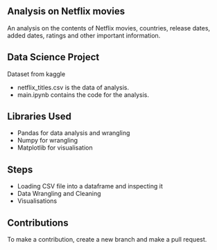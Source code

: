 ## Analysis on Netflix movies
An analysis on the contents of Netflix movies, countries, release dates, added dates, ratings and other important information. 

## Data Science Project
Dataset from kaggle  
- netflix_titles.csv is the data of analysis.    
- main.ipynb contains the code for the analysis.

## Libraries Used
- Pandas for data analysis and wrangling 
- Numpy for wrangling
- Matplotlib for visualisation



## Steps 
- Loading CSV file into a dataframe and inspecting it
- Data Wrangling and Cleaning 
- Visualisations 

## Contributions
To make a contribution, create a new branch and make a pull request.


